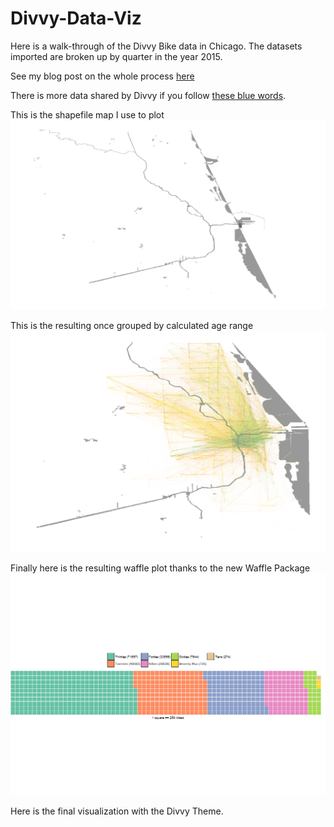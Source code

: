 # Divvy-Data-Viz

Here is a walk-through of the Divvy Bike data in Chicago. The datasets imported are broken up by quarter in the year 2015.

See my blog post on the whole process [here](http://www.austinwehrwein.com/data-visualization/divvy-bike-data/)

There is more data shared by Divvy if you follow [these blue words](https://www.divvybikes.com/data).

This is the shapefile map I use to plot
![Chicago Shapefile](https://github.com/awhstin/Divvy-Data/blob/master/Rplot01.png)

This is the resulting once grouped by calculated age range
![Divvy Rides in Q1](https://github.com/awhstin/Divvy-Data/blob/master/Rplot04.png)

Finally here is the resulting waffle plot thanks to the new Waffle Package
![Waffle plot by Age Range](https://github.com/awhstin/Divvy-Data/blob/master/waffles.png)

Here is the final visualization with the Divvy Theme.

